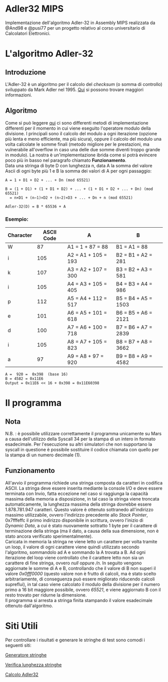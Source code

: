 # Adler32 MIPS
Implementazione dell'algoritmo Adler-32 in Assembly MIPS realizzata da @And98 e @pusi77 per un progetto relativo al corso universitario di Calcolatori Elettronici.

# L'algoritmo Adler-32
## Introduzione
L'Adler-32 è un algoritmo per il calcolo del *checksum* (o somma di controllo) sviluppato da Mark Adler nel 1995. [Qui](https://en.wikipedia.org/wiki/Adler-32) si possono trovare maggiori informazioni.
## Algoritmo
Come si può leggere [qui](https://software.intel.com/en-us/articles/fast-computation-of-adler32-checksums) ci sono differenti metodi di implementazione differenti per il momento in cui viene eseguito l'operatore modulo della divisione. I principali sono il calcolo del modulo a ogni iterazione (opzione più lenta e meno efficiente, ma più sicura), oppure il calcolo del modulo una volta calcolate le somme finali (metodo migliore per le prestazioni, ma vulnerabile all'overflow in caso una delle due somme diventi troppo grande in modulo). La nostra è un'implementazione ibrida come si potrà evincere poco più in basso nel paragrafo chiamato **Funzionamento**.<br/>
Data una stringa di byte D con lunghezza n, data A la somma del valore Ascii di ogni byte più 1 e B la somma dei valori di A per ogni passaggio:
```
A = 1 + D1 + D2 + ... + Dn (mod 65521)

B = (1 + D1) + (1 + D1 + D2) + ... + (1 + D1 + D2 + ... + Dn) (mod 65521)
  = n×D1 + (n−1)×D2 + (n−2)×D3 + ... + Dn + n (mod 65521)

Adler-32(D) = B * 65536 + A
```
### Esempio:
| Character | ASCII Code | A | B |
| ------ | ------ | ------ | ------ |
| W | 87 | A1 = 1 + 87 = 88 | B1 = A1 = 88|
| i | 105 | A2 = A1 + 105 = 193 | B2 = B1 + A2 = 281 | 
| k | 107 | A3 = A2 + 107 = 300 | B3 = B2 + A3 = 581 |
| i | 105 | A4 = A3 + 105 = 405 | B4 = B3 + A4 = 986 | 
| p | 112 | A5 = A4 + 112 = 517 | B5 = B4 + A5 = 1503 |
| e | 101 | A6 = A5 + 101 = 618 | B6 = B5 + A6 = 2121 |
| d | 100 | A7 = A6 + 100 = 718 | B7 = B6 + A7 = 2839 |
| i | 105 | A8 = A7 + 105 = 823 | B8 = B7 + A8 = 3662 |
| a | 97 | A9 = A8 + 97 = 920 | B9 = B8 + A9 = 4582 |
```
A =  920 =  0x398  (base 16)
B = 4582 = 0x11E6
Output = 0x11E6 << 16 + 0x398 = 0x11E60398
```

# Il programma
## Nota
N.B. : è possibile utilizzare correttamente il programma unicamente su Mars a causa dell'utilizzo della Syscall 34 per la stampa di un intero in formato esadecimale. Per l'esecuzione su altri simulatori che non supportano la syscall in questione è possibile sostituire il codice chiamata con quello per la stampa di un numero decimale (1).
## Funzionamento 
All'avvio il programma richiede una stringa composta da caratteri in codifica ASCII. La stringa deve essere inserita mediante la console I/O e deve essere terminata con Invio, fatta eccezione nel caso si raggiunga la capacità massima della memoria a disposizione, in tal caso la stringa viene troncata automaticamente, la lunghezza massima della stringa dovrebbe essere 1.878.781.947 caratteri. Questo valore è ottenuto sottranedo all'indirizzo massimo utilizzabile, ovvero l'indirizzo precedente allo _Stack Pointer_, 0x7fffeffc il primo indirizzo disponibile in scrittura, ovvero l'inizio di _Dynamic Data_, a cui è stato nuovamente sottratto 1 byte per il carattere di terminazione della stringa (ma il dato, a causa della sua dimensione, non è stato ancora verificato sperimentalmente).<br/>
Caricata in memoria la stringa ne viene letto un carattere per volta tramite un loop, il valore di ogni carattere viene quindi utilizzato secondo l'algoritmo, sommandolo ad A e sommando la A trovata a B. Ad ogni iterazione del loop viene controllato che il carattere letto non sia un carattere di fine stringa, ovvero *null* oppure */n*. In seguito vengono aggiornate le somme di A e B, controllando che il valore di B non superi il valore *0x0fff0000* (questo valore non è frutto di calcoli, ma è stato scelto arbitrariamente, di conseguenza può essere migliorato riducendo calcoli supreflui), in tal caso viene calcolato il modulo della divisione per il numero primo a 16 bit maggiore possibile, ovvero *65521*, e viene aggiornato B con il resto trovato per ridurne la dimensione.<br/>
Il programma si arresta a stringa finita stampando il valore esadecimale ottenuto dall'algoritmo.





# Siti Utili
Per controllare i risultati e generare le stringhe di test sono comodi i seguenti siti:

[Generatore stringhe](https://www.browserling.com/tools/random-string)

[Verifica lunghezza stringhe](https://www.charactercountonline.com/)

[Calcolo Adler32](https://md5calc.com/hash)